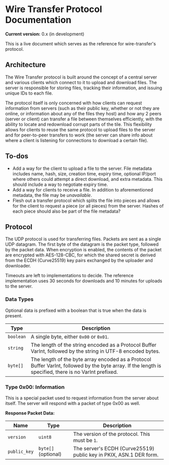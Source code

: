 # Wire Transfer Protocol Documentation

**Current version:** 0.x (in development)

This is a live document which serves as the reference for wire-transfer's protocol.

## Architecture

The Wire Transfer protocol is built around the concept of a central server and various clients which connect to it to upload and download files. The server is responsible for storing files, tracking their information, and issuing unique IDs to each file.

The protocol itself is only concerned with how clients can request information from servers (such as their public key, whether or not they are online, or information about any of the files they host) and how any 2 peers (server or client) can transfer a file between themselves efficiently, with the ability to locate and redownload corrupt parts of the tile. This flexibility allows for clients to reuse the same protocol to upload files to the server and for peer-to-peer transfers to work (the server can share info about where a client is listening for connections to download a certain file).

## To-dos

- Add a way for the client to upload a file to the server. File metadata includes name, hash, size, creation time, expiry time, optional IP/port where others could attempt a direct download, and extra metadata. This should include a way to negotiate expiry time.
- Add a way for clients to receive a file. In addition to aforementioned metadata, the file may be *unavailable*.
- Flesh out a transfer protocol which splits the file into pieces and allows for the client to request a piece (or all pieces) from the server. Hashes of each piece should also be part of the file metadata?

## Protocol

The UDP protocol is used for transferring files. Packets are sent as a single UDP datagram. The first byte of the datagram is the packet type, followed by the packet data. When encryption is enabled, the contents of the packet are encrypted with AES-128-CBC, for which the shared secret is derived from the ECDH (Curve25519) key pairs exchanged by the uploader and downloader.

Timeouts are left to implementations to decide. The reference implementation uses 30 seconds for downloads and 10 minutes for uploads to the server.

### Data Types

Optional data is prefixed with a boolean that is true when the data is present.

| Type | Description |
| ---- | ----------- |
| `boolean` | A single byte, either `0x00` or `0x01`. |
| `string` | The length of the string encoded as a Protocol Buffer VarInt, followed by the string in UTF-8 encoded bytes. |
| `byte[]` | The length of the byte array encoded as a Protocol Buffer VarInt, followed by the byte array. If the length is specified, there is no VarInt prefixed. |

### Type 0x00: Information

This is a special packet used to request information from the server about itself. The server will respond with a packet of type 0x00 as well.

**Response Packet Data:**

| Name | Type | Description |
| ---- | ---- | ----------- |
| `version` | `uint8` | The version of the protocol. This must be `1`. |
| `public_key` | `byte[]` (optional) | The server's ECDH (Curve25519) public key in PKIX, ASN.1 DER form. |
